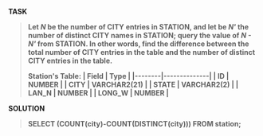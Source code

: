 [comment]: <> (Written: 23-Mar-2020)

<b>TASK<b>
> Let _N_ be the number of CITY entries in STATION, and let be _N'_ the number of distinct CITY names in STATION; query the value of _N - N'_ from STATION. 
In other words, find the difference between the total number of CITY entries in the table and the number of distinct CITY entries in the table.
>
> Station's Table: 
> | Field  | Type         |
> |--------|--------------|
> | ID     | NUMBER       |
> | CITY   | VARCHAR2(21) |
> | STATE  | VARCHAR2(2)  |
> | LAN_N  | NUMBER       |
> | LONG_W | NUMBER       |

<b>SOLUTION</b>
> SELECT (COUNT(city)-COUNT(DISTINCT(city))) FROM station;
